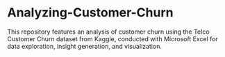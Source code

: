 # Analyzing-Customer-Churn
This repository features an analysis of customer churn using the Telco Customer Churn dataset from Kaggle, conducted with Microsoft Excel for data exploration, insight generation, and visualization.
